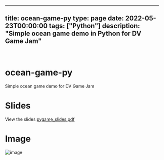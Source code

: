 
---
title: ocean-game-py
type: page
date: 2022-05-23T00:00:00
tags: ["Python"]
description: "Simple ocean game demo in Python for DV Game Jam"
---


<br>

# ocean-game-py
Simple ocean game demo for DV Game Jam

# Slides
View the slides [pygame_slides.pdf](pygame_slides.pdf)

# Image
![image](https://user-images.githubusercontent.com/35516367/169742753-a7c5e2e4-b486-4090-b603-01b5dad77c24.png)
